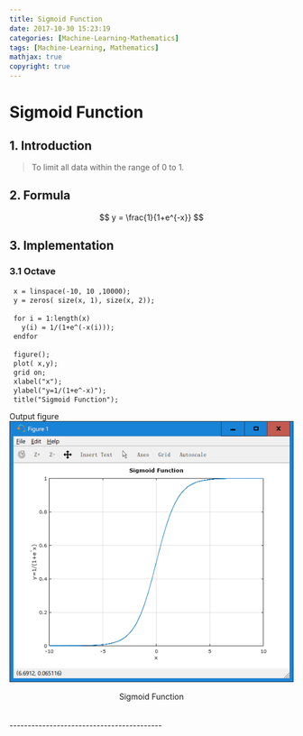 ```yaml
---
title: Sigmoid Function
date: 2017-10-30 15:23:19
categories: [Machine-Learning-Mathematics]
tags: [Machine-Learning, Mathematics]
mathjax: true
copyright: true
---
```


# Sigmoid Function


## 1. Introduction
> To limit all data within the range of 0 to 1.

## 2. Formula
$$
y = \frac{1}{1+e^{-x}}
$$

## 3. Implementation
### 3.1 Octave
```
 x = linspace(-10, 10 ,10000);
 y = zeros( size(x, 1), size(x, 2));

 for i = 1:length(x)
   y(i) = 1/(1+e^(-x(i)));
 endfor

 figure();
 plot( x,y);
 grid on;
 xlabel("x");
 ylabel("y=1/(1+e^-x)");
 title("Sigmoid Function");
```

Output figure
![Sigmoid Function](https://raw.githubusercontent.com/JasonDean-1/MarkdownPhoto/fd188539ca35c6e4d8859d07bbde8f5439760bae/__Blog/__Personal%20Understanding/Algorithm/Supervised%20Learning/linear%20model/images/2.Logistic%20Regression%20Hypothesis.png)
<center>Sigmoid Function</center>


<br>
<br>
------------------------------------------